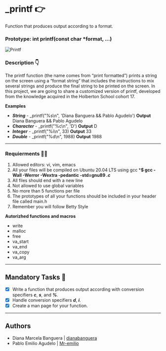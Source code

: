# _printf 👉                                                
                                                                   
Function that produces output according to a format.               
                                                                   
<h3> Prototype: int printf(const char *format, ...) </h3>

![Printf]( https://lh3.googleusercontent.com/sj4l7zQer1A7wydHvZySRW2PeQ4QwEyCf99v36oCEY0i0pxfOnTs0DI0IoP938z5CCoBZmvnAcYtdnzg7Une_2OXrGQqsjjtHsTJfbbXIp9vmM_-lkk8b7qi99qKdHGAn0q71d8CBuOxNPuuCUZ2ksEEJh7bYui8efki6lMR9DGOAcsNOqJX0eKuwVvErJfn1piqfZUdXJkk0c1KbZ3OkOuiYRUmRq1E0FHPyjFTrmOisoAmrtXLbyS0w8RpOTs9gN0RyHclz7SEI3U-C_a8HAPcWy3lryInb-CEFteERuNBiOq6Yz0mWT_gzENH52gu2cyu9MLP3kgkxjVuuhzCSve_UyeqPYE-f2KUsstg0c4WLXbWOj1yVELg5SvCyjstAQRk4l_zVt_aQUEpRp4_Xb4J9G5WAqifv7sayxn-5mCYErYxA2n677Ge5mau2q9hEKfJJj7G6qYROUzhVdQwzAUx7LoE8PdZsCkbeJOchi5xrhj78G-D8K_EX85wYbRWBjmNsmIRz2iCPUk54-XRebwSw1nHZvOR3KdojgquoIshs-Q75ezQhGsDo0Dd5yYcN58UNQzkX7KoH1lGzCWOto1IOBAwP2TOXdiGtrJwsUBUMxpFPzyUou3ixr0cUFRnz3va6Ku0YR8aW2wfoHaSfqIArPkQANHgt8-4UPa69hHpkrae-J5tx2IE9ouRfxk2mjXbN8vZ5u9dP0aru8pt_Pvo1mxeL6IFVk3GFDFtlQxWcFPDuVZxgD2SC5LhG3hOMJRLZ_zSz6UU5rixrd0wlA_VuTAdxzU=w350-h155-no?authuser=0)


                                                                   
### Description 👇                                           
                                                                   
The printf function (the name comes from “print formatted”) prints a string on the screen using a “format string” that includes the instructions to mix several strings and produce the final string to be printed on the screen.
In this project, we are going to share a customized version of printf, developed from the knowledge acquired in the Holberton School cohort 17.

**Examples**
- ***String*** - _printf("%s\n", 'Diana Banguera && Pablo Agudelo') 
              **Output** Diana Banguera && Pablo Agudelo 
- ***Character*** - _printf("%c\n", 'D') 
              **Output** D
- ***Integer*** - _printf("%i\n", 33) 
              **Output** 33
- ***Double*** - _printf("%d\n", 1988) 
              **Output** 1988
              
___________________________________________________________________________________________________________________              

### Requierments 🧏‍♂️
1. Allowed editors: vi, vim, emacs
2. All your files will be compiled on Ubuntu 20.04 LTS using gcc
***$ gcc -Wall -Werror -Wextra -pedantic -std=gnu89 *.c*** 
3. All files should end with a new line
4. Not allowed to use global variables  
5. No more than 5 functions per file
6. The prototypes of all your functions should be included in your header file called main.h
7. Remember you will follow Betty Style

**Autorizhed functions and macros**
- write
- malloc
- free
- va_start
- va_end
- va_copy
- va_arg

___________________________________________________________________________________________________________________

## Mandatory Tasks 📑
- [x] Write a function that produces output according with conversion specifiers ***c***, ***s***, and ***%***.
- [x] Handle conversion specifiers ***d***, ***i***.
- [x] Create a man page for your function.

____________________________________________________________________________________________________________________

## Authors
- Diana Marcela Banguera | [dianabanguera](https://github.com/dianabanguera)
- Pablo Emilio Agudelo | [Mr-emilio](https://github.com/Mr-emilio)



